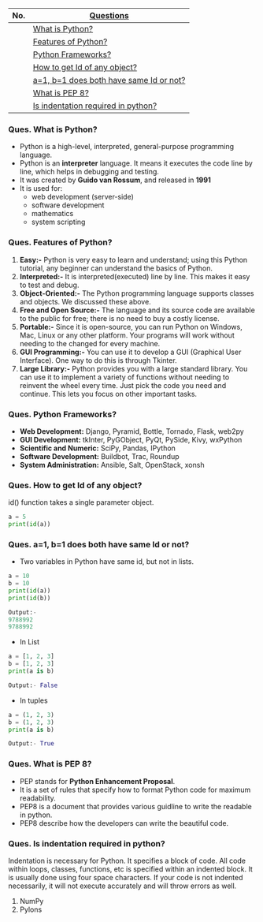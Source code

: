 |  No.  | [Questions](../0.0_python_questions.md)                                              |
| :---: | ------------------------------------------------------------------------------------ |
|       | [What is Python?](#ques-what-is-python)                                              |
|       | [Features of Python?](#ques-features-of-python)                                      |
|       | [Python Frameworks?](#ques-python-frameworks)                                        |
|       | [How to get Id of any object?](#ques-how-to-get-id-of-any-object)                    |
|       | [a=1, b=1 does both have same Id or not?](#ques-a1-b1-does-both-have-same-id-or-not) |
|       | [What is PEP 8?](#ques-what-is-pep-8)                                                |
|       | [Is indentation required in python?](#ques-is-indentation-required-in-python)        |

### Ques. What is Python?
* Python is a high-level, interpreted, general-purpose programming language.
* Python is an **interpreter** language. It means it executes the code line by line, which helps in debugging and testing.
* It was created by **Guido van Rossum**, and released in **1991**
* It is used for:
  * web development (server-side)
  * software development
  * mathematics
  * system scripting


### Ques. Features of Python?
1. __Easy:-__ Python is very easy to learn and understand; using this Python tutorial, any beginner can understand the basics of Python.
2. __Interpreted:-__ It is interpreted(executed) line by line. This makes it easy to test and debug.
3. __Object-Oriented:-__ The Python programming language supports classes and objects. We discussed these above.
4. __Free and Open Source:-__ The language and its source code are available to the public for free; there is no need to buy a costly license.
5. __Portable:-__ Since it is open-source, you can run Python on Windows, Mac, Linux or any other platform. Your programs will work without needing to the changed for every machine.
6. __GUI Programming:-__ You can use it to develop a GUI (Graphical User Interface). One way to do this is through Tkinter.
7. __Large Library:-__ Python provides you with a large standard library. You can use it to implement a variety of functions without needing to reinvent the wheel every time. Just pick the code you need and continue. This lets you focus on other important tasks.


### Ques. Python Frameworks?
* **Web Development:** Django, Pyramid, Bottle, Tornado, Flask, web2py
* **GUI Development:** tkInter, PyGObject, PyQt, PySide, Kivy, wxPython
* **Scientific and Numeric:** SciPy, Pandas, IPython
* **Software Development:** Buildbot, Trac, Roundup
* **System Administration:** Ansible, Salt, OpenStack, xonsh

### Ques. How to get Id of any object?
id() function takes a single parameter object.
```python
a = 5
print(id(a))
```

### Ques. a=1, b=1 does both have same Id or not?
* Two variables in Python have same id, but not in lists.
```python
a = 10
b = 10
print(id(a))
print(id(b))

Output:- 
9788992
9788992
```
* In List
```python
a = [1, 2, 3]
b = [1, 2, 3]
print(a is b)

Output:- False
```
* In tuples
```python
a = (1, 2, 3)
b = (1, 2, 3)
print(a is b)

Output:- True
```

### Ques. What is PEP 8?
* PEP stands for **Python Enhancement Proposal**. 
* It is a set of rules that specify how to format Python code for maximum readability.
* PEP8 is a document that provides various guidline to write the readable in python.
* PEP8 describe how the developers can write the beautiful code.

### Ques. Is indentation required in python?
Indentation is necessary for Python. It specifies a block of code. All code within loops, classes, functions, etc is specified within an indented block. It is usually done using four space characters. If your code is not indented necessarily, it will not execute accurately and will throw errors as well.

1. NumPy
2. Pylons
